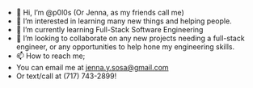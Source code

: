 - 👋 Hi, I’m @p0l0s (Or Jenna, as my friends call me)
- 👀 I’m interested in learning many new things and helping people.
- 🌱 I’m currently learning Full-Stack Software Engineering
- 💞️ I’m looking to collaborate on any new projects needing a full-stack engineer, or any opportunities to help hone my engineering skills.
- 📫 How to reach me;
- You can email me at jenna.y.sosa@gmail.com
- Or text/call at (717) 743-2899!

<!---
p0l0s/p0l0s is a ✨ special ✨ repository because its `README.md` (this file) appears on your GitHub profile.
You can click the Preview link to take a look at your changes.
--->
